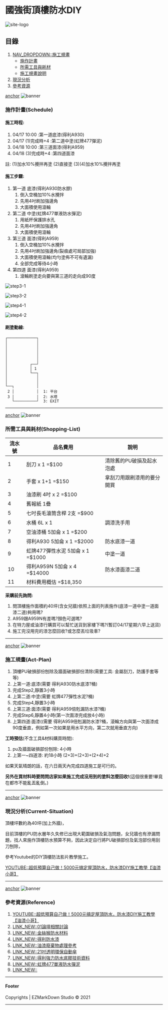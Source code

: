 # 國強街頂樓防水DIY
![site-logo](https://icons.iconarchive.com/icons/mag1cwind0w/o-sunny-day/256/osd-sun-icon.png)

## 目錄
1. [NAV_DROPDOWN::施工規畫](#)
    * [施作計畫](#Schedule)
    * [所需工具與耗材](#Shopping-List)
    * [施工規畫說明](#Act-Plan)
2. [現況分析](#Current-Situation)
3. [參考資源](#Reference)

[anchor](Schedule)
![banner](https://raw.githubusercontent.com/ccutmis/ccutmis.github.io/master/ezmd/images/3.jpg)
### 施作計畫(Schedule)

#### 施工時程:
1. 04/17 10:00 :第一道底漆(得利A930)
2. 04/17 (1)完成時+4 :第二道中塗(虹牌477彈泥)
3. 04/18 10:00 :第三道面漆(得利A959)
4. 04/18 (3)完成時+4 :第四道面漆

註: (1)加水10%攪拌再塗 (2)直接塗 (3)(4)加水10%攪拌再塗

#### 施工步驟:
1. 第一道 底漆(得利A930防水膠)
    1. 倒入空桶加10%水攪拌
    2. 先用4吋刷加強邊角
    3. 大面積使用滾輪
2. 第二道 中塗(虹牌477單液防水彈泥)
    1. 用紙杯保護排水孔
    2. 先用4吋刷加強邊角
    3. 大面積使用滾輪
3. 第三道 面漆(得利A959)
    1. 倒入空桶加10%水攪拌
    2. 先用4吋刷加強邊角(裂痕處可局部加強)
    3. 大面積使用滾輪(均勻塗佈不可有遺漏)
    4. 全部完成等待4小時
4. 第四道 面漆(得利A959)
    1. 滾輪刷塗走向要與第三道的走向成90度

![step3-1](https://i.imgur.com/95UJlq4.jpg)

![step3-2](https://i.imgur.com/JQ817l9.jpg)

![step4-1](https://i.imgur.com/P2cOG5b.jpg)

![step4-2](https://i.imgur.com/JdaT5gH.jpg)


#### 刷塗動線:
```
┌─────────────┐
│             │
│             │
│             │
│             │
│             │
│          ┌──┘
│          │ 1
│          └──┐
│             │
│             │
└──┐          │
 2 │          │  1: 平台
 3 │          │  2: 水塔
   └──────────┘  3: EXIT
```

-----

[anchor](Shopping-List)
![banner](https://raw.githubusercontent.com/ccutmis/ccutmis.github.io/master/ezmd/images/3.jpg)
### 所需工具與耗材(Shopping-List)
流水號 | 品名費用 | 說明
--- | --- | ---
1 | 刮刀 x 1 =$100 | 清除舊的PU破損及起水泡處
2 | 手套 x 1+1 =$150  |拿刮刀用跟刷漆用的要分開買 
3 | 油漆刷 4吋 x 2 =$100 | 
4 | 舊報紙 1疊 | 
5 | 七吋長毛滾筒含桿 2支 =$900 | 
6 | 水桶  6L x 1 | 調漆洗手用
7 | 空油漆桶 5加侖 x 1 =$200 | 
8 | 得利A930 5加侖 x 1 =$2000  | 防水底漆一道
9 | 虹牌477彈性水泥 5加侖 x 1 =$1000  | 中塗一道
10 | 得利A959N 5加侖 x 4 =$14000 | 防水漆面漆二道
11 | 材料費用概估 =$18,350 | 

**采購前先詢問:**
1. 問頂樓施作面積約40坪(含女兒牆)依照上面的列表施作(底漆一道中塗一道面漆二道)夠用嗎?
2. A959跟A959N有差嗎?顏色可選嗎?
3. 在特力屋或油漆行購買可以幫忙送貨到家樓下嗎?(暫訂04/17星期六早上送貨)
4. 施工完沒用完的漆怎麼回收?或怎麼丟垃圾車?


-----

[anchor](Act-Plan)
![banner](https://raw.githubusercontent.com/ccutmis/ccutmis.github.io/master/ezmd/images/1.jpg)
### 施工規畫(Act-Plan)
1. 頂樓PU破損部份刨除及牆面破損部份清除(需要工具: 金屬刮刀，防護手套等等)
2. 上第一道:底漆(需要 得利A930防水底漆?桶)
3. 完成Step2,靜置3小時
4. 上第二道:中塗(需要 虹牌477彈性水泥?桶)
5. 完成Step4,靜置3小時
6. 上第三道:面漆(需要 得利A959倍剋漏防水漆?桶)
7. 完成Step6,靜置4小時(第一次面漆完成放4小時)
8. 上第四道:面漆((需要 得利A959倍剋漏防水漆?桶，滾輪方向與第一次面漆成90度垂直，例如第一次如果是用水平方向，第二次就用垂直方向)

<span class="text-danger">**工時預估**(不含工具&材料購買時間):</span>
1. pu及牆面破損部份刨除: 4小時
2. 上第一~四道漆: 約18小時 (2+3)+(2+3)+(2+4)+2 

如果天氣晴朗的話，在六日兩天內完成四道施工是可行的。

<span class="text-danger">**另外在買材料時要問問店家如果施工完成沒用到的塗料怎麼回收!**(這個很重要!畢竟在都市不能亂丟亂倒。)</span>

-----


[anchor](Current-Situation)
![banner](https://raw.githubusercontent.com/ccutmis/ccutmis.github.io/master/ezmd/images/1.jpg)
### 現況分析(Current-Situation)

頂樓坪數約為40坪(加上外牆)，

目前頂樓的PU防水層年久失修已出現大範圍破損及氣泡問題，女兒牆也有滲漏問題，找人來施作頂樓防水預算不夠，因此決定自行將PU破損部份及氣泡部份用刮刀刨除，

參考Youtube的DIY頂樓防法影片教學施工。

[YOUTUBE::超低預算自己做！5000元搞定屋頂防水，防水漆DIY施工教學【油漆小哥】](https://www.youtube.com/watch?v=ndf3KpWVZ4o)

-----


[anchor](Reference)
![banner](https://raw.githubusercontent.com/ccutmis/ccutmis.github.io/master/ezmd/images/1.jpg)
### 參考資源(Reference)
1. [YOUTUBE::超低預算自己做！5000元搞定屋頂防水，防水漆DIY施工教學【油漆小哥】](https://www.youtube.com/watch?v=ndf3KpWVZ4o)
2. [LINK_NEW::01論壇相關討論](https://www.mobile01.com/topicdetail.php?f=335&t=4670769&p=2)
3. [LINK_NEW::金絲猴防水材料](http://www.plimates.com.tw/tw/location)
4. [LINK_NEW::得利防水漆](https://www.dulux.com.tw/zh/products/exterior)
5. [LINK_NEW::油漆廢棄物處理參考](https://www.dep.gov.taipei/News_Content.aspx?n=ACEFA960B5A4ACD7&sms=87415A8B9CE81B16&s=D592DA69D718FD3F)
6. [LINK_NEW::21吋透明環保自動傘](https://www.kinyo.tw/products/kinyo-umbrella-ku-8015?gclid=CjwKCAjw6fCCBhBNEiwAem5SO5x6QPcM_02q0QV40fudi2cvKspui2O94X32unU_teDuHTEKgbIfnBoCR9UQAvD_BwE)
7. [LINK_NEW::得利強力防水底膠技術資料](https://085717.tw/frontend/pdf/[%E7%94%A2%E5%93%81%E6%8A%80%E8%A1%93%E8%B3%87%E6%96%99%E8%A1%A8]PDS-A930-58160%E5%BE%97%E5%88%A9%E5%BC%B7%E5%8A%9B%E9%98%B2%E6%B0%B4%E5%BA%95%E8%86%A02016.pdf)
8. [LINK_NEW::虹牌477單液防水彈泥](https://www.rainbow-house.com.tw/products/3LK/detail)
9. [LINK_NEW::]()

-----

#### Footer
Copyrights | EZMarkDown Studio &copy; 2021

-----

<span class="m-5"></span>

